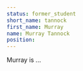 ```yaml
---
status: former_student
short_name: tannock
first_name: Murray
name: Murray Tannock
position: 
---
```

Murray is ...